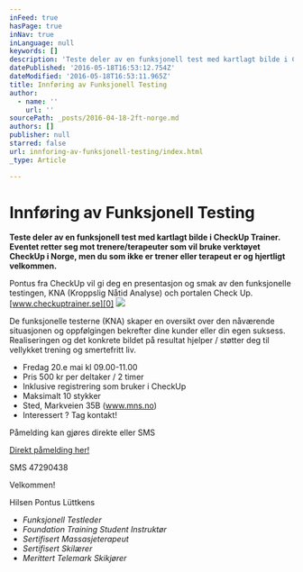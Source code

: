 ```yaml
---
inFeed: true
hasPage: true
inNav: true
inLanguage: null
keywords: []
description: 'Teste deler av en funksjonell test med kartlagt bilde i CheckUp Trainer. Eventet retter seg mot trenere/terapeuter som vil bruke verktøyet CheckUp i Norge, men du som ikke er trener eller terapeut er og hjertligt velkommen.'
datePublished: '2016-05-18T16:53:12.754Z'
dateModified: '2016-05-18T16:53:11.965Z'
title: Innføring av Funksjonell Testing
author:
  - name: ''
    url: ''
sourcePath: _posts/2016-04-18-2ft-norge.md
authors: []
publisher: null
starred: false
url: innforing-av-funksjonell-testing/index.html
_type: Article

---
```

# Innføring av Funksjonell Testing

**Teste deler av en funksjonell test med kartlagt bilde i CheckUp Trainer. Eventet retter seg mot trenere/terapeuter som vil bruke verktøyet CheckUp i Norge, men du som ikke er trener eller terapeut er og hjertligt velkommen.**

Pontus fra CheckUp vil gi deg en presentasjon og smak av den funksjonelle testingen, KNA (Kroppslig Nåtid Analyse) och portalen Check Up. [www.checkuptrainer.se][0]
![](https://the-grid-user-content.s3-us-west-2.amazonaws.com/9cee099c-eff6-445a-923a-9fb5874a8c64.png)

De funksjonelle testerne (KNA) skaper en oversikt over den nåværende situasjonen og oppfølgingen bekrefter dine kunder eller din egen suksess. Realiseringen og det konkrete bildet på resultat hjelper / støtter deg til vellykket trening og smertefritt liv.

* Fredag 20.e mai kl 09.00-11.00
* Pris 500 kr per deltaker / 2 timer
* Inklusive registrering som bruker i CheckUp 
* Maksimalt 10 stykker
* Sted, Markveien 35B (www.mns.no)
* Interessert ? Tag kontakt!

Påmelding kan gjøres direkte eller SMS

[Direkt påmelding her!][1]

SMS 47290438

Velkommen!

Hilsen Pontus Lüttkens

* _Funksjonell Testleder_
* _Foundation Training Student Instruktør_
* _Sertifisert Massasjeterapeut_
* _Sertifisert Skilærer_
* _Merittert Telemark Skikjører_

[0]: http://checkuptrainer.se/
[1]: https://podio.com/webforms/15595616/1045133